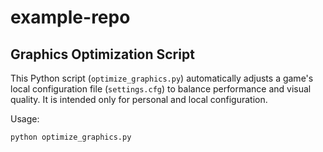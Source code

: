 # example-repo
## Graphics Optimization Script

This Python script (`optimize_graphics.py`) automatically adjusts a game's local configuration file (`settings.cfg`) to balance performance and visual quality. It is intended only for personal and local configuration.

Usage:

```bash
python optimize_graphics.py
